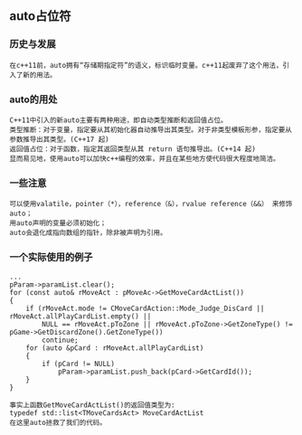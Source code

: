 ## auto占位符
### 历史与发展
	在c++11前，auto拥有“存储期指定符”的语义，标识临时变量。c++11起废弃了这个用法，引入了新的用法。
### auto的用处
	C++11中引入的新auto主要有两种用途，即自动类型推断和返回值占位。
	类型推断：对于变量，指定要从其初始化器自动推导出其类型。对于非类型模板形参，指定要从参数推导出其类型。(C++17 起)
	返回值占位：对于函数，指定其返回类型从其 return 语句推导出。(C++14 起)
	显而易见地，使用auto可以加快c++编程的效率，并且在某些地方使代码很大程度地简洁。
### 一些注意
	可以使用valatile，pointer（*），reference（&），rvalue reference（&&） 来修饰auto；
	用auto声明的变量必须初始化；
	auto会退化成指向数组的指针，除非被声明为引用。
### 一个实际使用的例子
	...
	pParam->paramList.clear();
	for (const auto& rMoveAct : pMoveAc->GetMoveCardActList())
	{
		if (rMoveAct.mode != CMoveCardAction::Mode_Judge_DisCard || rMoveAct.allPlayCardList.empty() ||
			NULL == rMoveAct.pToZone || rMoveAct.pToZone->GetZoneType() != pGame->GetDiscardZone().GetZoneType())
			continue;
		for (auto &pCard : rMoveAct.allPlayCardList)
		{
			if (pCard != NULL)
				pParam->paramList.push_back(pCard->GetCardId());
		}
	}

	事实上函数GetMoveCardActList()的返回值类型为:
	typedef std::list<TMoveCardsAct> MoveCardActList
	在这里auto拯救了我们的代码。